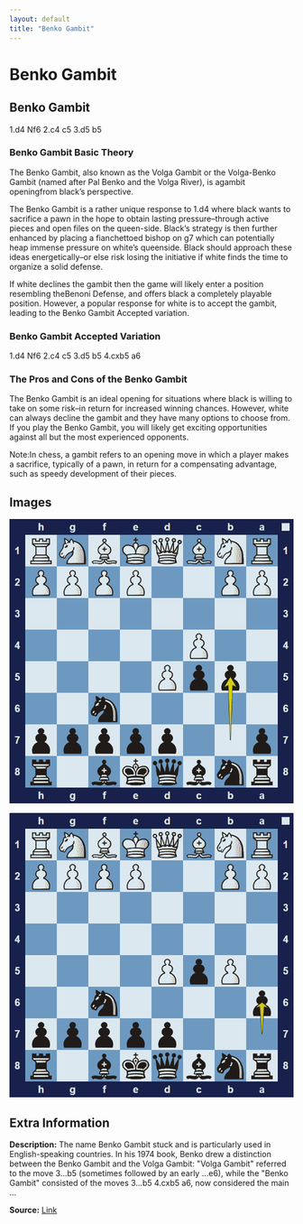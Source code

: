 ```yaml
---
layout: default
title: "Benko Gambit"
---
```



# Benko Gambit



## Benko Gambit

1.d4 Nf6 2.c4 c5 3.d5 b5

### Benko Gambit Basic Theory

The Benko Gambit, also known as the Volga Gambit or the Volga-Benko Gambit (named after Pal Benko and the Volga River), is agambit openingfrom black’s perspective.

The Benko Gambit is a rather unique response to 1.d4 where black wants to sacrifice a pawn in the hope to obtain lasting pressure–through active pieces and open files on the queen-side. Black’s strategy is then further enhanced by placing a fianchettoed bishop on g7 which can potentially heap immense pressure on white’s queenside. Black should approach these ideas energetically–or else risk losing the initiative if white finds the time to organize a solid defense.

If white declines the gambit then the game will likely enter a position resembling theBenoni Defense, and offers black a completely playable position. However, a popular response for white is to accept the gambit, leading to the Benko Gambit Accepted variation.

### Benko Gambit Accepted Variation

1.d4 Nf6 2.c4 c5 3.d5 b5 4.cxb5 a6

### The Pros and Cons of the Benko Gambit

The Benko Gambit is an ideal opening for situations where black is willing to take on some risk–in return for increased winning chances. However, white can always decline the gambit and they have many options to choose from. If you play the Benko Gambit, you will likely get exciting opportunities against all but the most experienced opponents.

Note:In chess, a gambit refers to an opening move in which a player makes a sacrifice, typically of a pawn, in return for a compensating advantage, such as speedy development of their pieces.



## Images

![benko-gambit](../images/benko-gambit-1.png)

![benko-gambit](../images/benko-gambit-2.png)



## Extra Information
**Description:** The name Benko Gambit stuck and is particularly used in English-speaking countries. In his 1974 book, Benko drew a distinction between the Benko Gambit and the Volga Gambit: "Volga Gambit" referred to the move 3...b5 (sometimes followed by an early ...e6), while the "Benko Gambit" consisted of the moves 3...b5 4.cxb5 a6, now considered the main ...

**Source:** [Link](https://en.wikipedia.org/wiki/Benko_Gambit)

